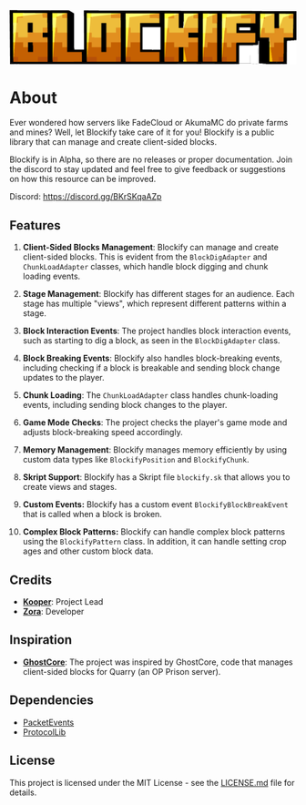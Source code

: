 ![blockify.png](public/blockify.png)

# About
Ever wondered how servers like FadeCloud or AkumaMC do private farms and mines?
Well, let Blockify take care of it for you! Blockify is a public library that can manage and create client-sided blocks.

Blockify is in Alpha, so there are no releases or proper documentation.
Join the discord to stay updated and feel free to give feedback or suggestions on how this resource can be improved.

Discord: https://discord.gg/BKrSKqaAZp

## Features
1. **Client-Sided Blocks Management**: Blockify can manage and create client-sided blocks. This is evident from the `BlockDigAdapter` and `ChunkLoadAdapter` classes, which handle block digging and chunk loading events.

2. **Stage Management**: Blockify has different stages for an audience. Each stage has multiple "views", which represent different patterns within a stage.

3. **Block Interaction Events**: The project handles block interaction events, such as starting to dig a block, as seen in the `BlockDigAdapter` class.

4. **Block Breaking Events**: Blockify also handles block-breaking events, including checking if a block is breakable and sending block change updates to the player.

5. **Chunk Loading**: The `ChunkLoadAdapter` class handles chunk-loading events, including sending block changes to the player.

6. **Game Mode Checks**: The project checks the player's game mode and adjusts block-breaking speed accordingly.

7. **Memory Management**: Blockify manages memory efficiently by using custom data types like `BlockifyPosition` and `BlockifyChunk`.
8. **Skript Support**: Blockify has a Skript file `blockify.sk` that allows you to create views and stages.
9. **Custom Events:** Blockify has a custom event `BlockifyBlockBreakEvent` that is called when a block is broken. 
10. **Complex Block Patterns:** Blockify can handle complex block patterns using the `BlockifyPattern` class. In addition, it can handle setting crop ages and other custom block data.

## Credits
- **[Kooper](https://github.com/Kooperlol)**: Project Lead
- **[Zora](https://github.com/ReportCardsMC)**: Developer

## Inspiration
- **[GhostCore](https://github.com/QuarryMC/GhostCore)**: The project was inspired by GhostCore, code that manages client-sided blocks for Quarry (an OP Prison server).

## Dependencies
- [PacketEvents](https://github.com/retrooper/packetevents)
- [ProtocolLib](https://github.com/dmulloy2/ProtocolLib)

## License
This project is licensed under the MIT License - see the [LICENSE.md](LICENSE.md) file for details.
